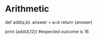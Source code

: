 Arithmetic
==========
def add(a,b):
    answer =  a+b
    return (answer)

print (add(4,12))
#expected outcome is 16
